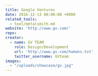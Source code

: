 ```yaml
---
title: Google Ventures
date: 2016-12-13 00:00:00 +0000
related_tools:
  - tool/metalsmith.md
website: 'http://www.gv.com/'
repo:
creator:
  - name: GV TEAM
    role: Design/Development
    url: 'http://www.gv.com/humans.txt'
    twitter_username: GVteam
images:
  - "/uploads/showcase/gv.jpg"
---
```

